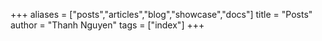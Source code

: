 +++
aliases = ["posts","articles","blog","showcase","docs"]
title = "Posts"
author = "Thanh Nguyen"
tags = ["index"]
+++
